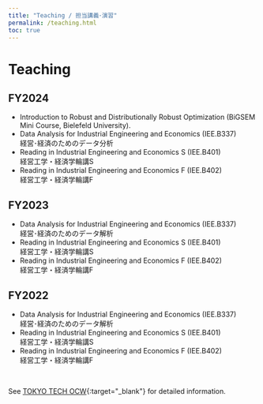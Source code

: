 ```yaml
---
title: "Teaching / 担当講義･演習"
permalink: /teaching.html
toc: true
---
```


# Teaching

## **FY2024**
- Introduction to Robust and Distributionally Robust Optimization (BiGSEM Mini Course, Bielefeld University). 
- Data Analysis for Industrial Engineering and Economics  (IEE.B337)    
経営･経済のためのデータ分析
- Reading in Industrial Engineering and Economics S  (IEE.B401)     
経営工学・経済学輪講S 
- Reading in Industrial Engineering and Economics F  (IEE.B402)     
経営工学・経済学輪講F 

## **FY2023**
- Data Analysis for Industrial Engineering and Economics  (IEE.B337)    
経営･経済のためのデータ解析
- Reading in Industrial Engineering and Economics S  (IEE.B401)     
経営工学・経済学輪講S 
- Reading in Industrial Engineering and Economics F  (IEE.B402)     
経営工学・経済学輪講F 

## **FY2022**
- Data Analysis for Industrial Engineering and Economics  (IEE.B337)    
経営･経済のためのデータ解析
- Reading in Industrial Engineering and Economics S  (IEE.B401)     
経営工学・経済学輪講S 
- Reading in Industrial Engineering and Economics F  (IEE.B402)     
経営工学・経済学輪講F 

<br>

See [TOKYO TECH OCW](http://www.ocw.titech.ac.jp/index.php?module=General&action=StaffInfo&id=91947){:target="_blank"} for detailed information.
